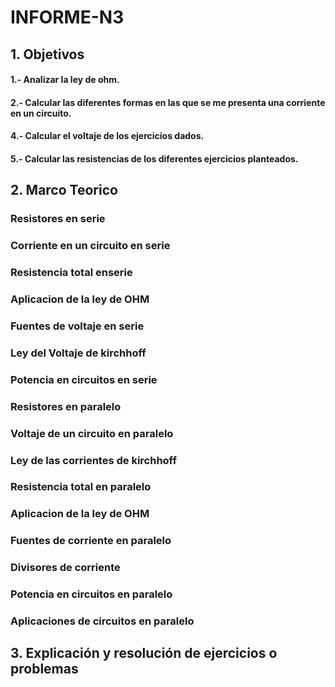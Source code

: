 # INFORME-N3
## 1. Objetivos
#### 1.- Analizar la ley de ohm.
#### 2.- Calcular las diferentes formas en las que se me presenta una corriente en un circuito.
#### 4.- Calcular el voltaje de los ejercicios dados.
#### 5.- Calcular las resistencias de los diferentes ejercicios planteados.
## 2. Marco Teorico
### Resistores en serie
### Corriente en un circuito en serie
### Resistencia total enserie
### Aplicacion de la ley de OHM
### Fuentes de voltaje en serie
### Ley del Voltaje de kirchhoff
### Potencia en circuitos en serie
### Resistores en paralelo
### Voltaje de un circuito en paralelo
### Ley de las corrientes de kirchhoff
### Resistencia total en paralelo
### Aplicacion de la ley de OHM
### Fuentes de corriente en paralelo
### Divisores de corriente
### Potencia en circuitos en paralelo
### Aplicaciones de circuitos en paralelo
## 3.	Explicación y resolución de ejercicios o problemas
